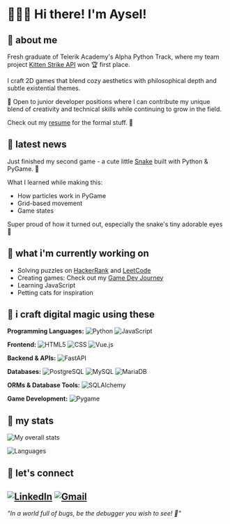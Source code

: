 # 👩🏻‍💻 Hi there! I'm Aysel!

## 🐾 about me
Fresh graduate of Telerik Academy's Alpha Python Track, where my team project [Kitten Strike API](https://github.com/Alpha63-Match-Score/Match_Score) won 🏆 first place.

I craft 2D games that blend cozy aesthetics with philosophical depth and subtle existential themes.

🚀 Open to junior developer positions where I can contribute my unique blend of creativity and technical skills while continuing to grow in the field.

Check out my [resume](https://github.com/aysieelf/aysieelf/blob/main/AyselKaradayiResume.pdf) for the formal stuff. 📝

## 🐾 latest news
Just finished my second game - a cute little [Snake](https://github.com/aysieelf/Snake) built with Python & PyGame. 🐍

What I learned while making this:
- How particles work in PyGame 
- Grid-based movement
- Game states 

Super proud of how it turned out, especially the snake's tiny adorable eyes 👀 

## 🐾 what i'm currently working on
- Solving puzzles on [HackerRank](https://github.com/aysieelf/HackerRank-Solutions) and [LeetCode](https://github.com/aysieelf/LeetCode-Solutions)
- Creating games: Check out my [Game Dev Journey](https://github.com/aysieelf/Game-Dev-Journey)
- Learning JavaScript
- Petting cats for inspiration

## 🌈 i craft digital magic using these
**Programming Languages:**
![Python](https://img.shields.io/badge/Python-3776AB?style=for-the-badge&logo=python&logoColor=white)
![JavaScript](https://img.shields.io/badge/JavaScript-F7DF1E?style=for-the-badge&logo=javascript&logoColor=black)

**Frontend:**
![HTML5](https://img.shields.io/badge/HTML5-E34F26?style=for-the-badge&logo=html5&logoColor=white)
![CSS](https://img.shields.io/badge/CSS-1572B6?style=for-the-badge&logo=css3&logoColor=white)
![Vue.js](https://img.shields.io/badge/Vue.js-4FC08D?style=for-the-badge&logo=vue.js&logoColor=white)

**Backend & APIs:**
![FastAPI](https://img.shields.io/badge/FastAPI-009688?style=for-the-badge&logo=fastapi&logoColor=white)

**Databases:**
![PostgreSQL](https://img.shields.io/badge/PostgreSQL-316192?style=for-the-badge&logo=postgresql&logoColor=white)
![MySQL](https://img.shields.io/badge/MySQL-4479A1?style=for-the-badge&logo=mysql&logoColor=white)
![MariaDB](https://img.shields.io/badge/MariaDB-003545?style=for-the-badge&logo=mariadb&logoColor=white)

**ORMs & Database Tools:**
![SQLAlchemy](https://img.shields.io/badge/SQLAlchemy-D71F00?style=for-the-badge&logo=sqlalchemy&logoColor=white)

**Game Development:**
![Pygame](https://img.shields.io/badge/Pygame-2C2D72?style=for-the-badge&logo=python&logoColor=white)

## 🐾 my stats

![My overall stats](https://streak-stats.demolab.com?user=aysieelf&theme=radical)

![Languages](https://github-readme-stats.vercel.app/api/top-langs/?username=aysieelf&layout=compact&theme=radical&count_private=true&include_all_commits=true&cache_seconds=1800)

## 🐾 let's connect

[![LinkedIn](https://img.shields.io/badge/linkedin-%230077B5.svg?style=for-the-badge&logo=linkedin&logoColor=white)](https://www.linkedin.com/in/aysieelf/)
[![Gmail](https://img.shields.io/badge/Gmail-D14836?style=for-the-badge&logo=gmail&logoColor=white)](mailto:aysie.elf@gmail.com)
---
*"In a world full of bugs, be the debugger you wish to see! 🐝"*
